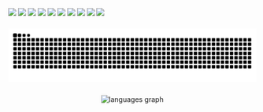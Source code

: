 <img src="https://cdn.jsdelivr.net/gh/devicons/devicon/icons/html5/html5-original.svg" height="30"/> 
<img src="https://cdn.jsdelivr.net/gh/devicons/devicon/icons/css3/css3-original.svg" height="30"/> 
<img src="https://cdn.jsdelivr.net/gh/devicons/devicon/icons/javascript/javascript-original.svg" height="30"/> 
<img src="https://skillicons.dev/icons?i=tailwind" height="30"/> 
<img src="https://cdn.jsdelivr.net/gh/devicons/devicon/icons/threejs/threejs-original.svg" height="30"/> 
<img src="https://cdn.jsdelivr.net/gh/devicons/devicon/icons/figma/figma-original.svg" height="30"/> 
<img src="https://cdn.jsdelivr.net/gh/devicons/devicon/icons/vuejs/vuejs-original.svg" height="30"/> 
<img src="https://cdn.jsdelivr.net/gh/devicons/devicon/icons/laravel/laravel-original.svg" height="30"/> 
<img src="https://cdn.jsdelivr.net/gh/devicons/devicon/icons/mysql/mysql-original.svg" height="30"/> 
<img src="https://cdn.jsdelivr.net/gh/devicons/devicon/icons/npm/npm-original-wordmark.svg" height="30"/>

###

<img src="https://raw.githubusercontent.com/tommasobatt22/tommasobatt22/output/snake.svg" alt="Snake animation" />

###

<div align="center">
  <img src="https://github-readme-stats.vercel.app/api/top-langs?username=tommasobatt22&locale=en&hide_title=false&layout=compact&card_width=320&langs_count=5&theme=dracula&hide_border=false&order=2" height="150" alt="languages graph"  />
</div>

###
